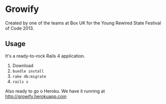 # Growify

Created by one of the teams at Box UK for the Young Rewired State Festival of Code 2013.

## Usage
It's a ready-to-rock Rails 4 application. 

1. Download
2. `bundle install`
3. `rake db:migrate`
4. `rails s`

Also ready to go o Heroku. We have it running at http://growify.herokuapp.com

